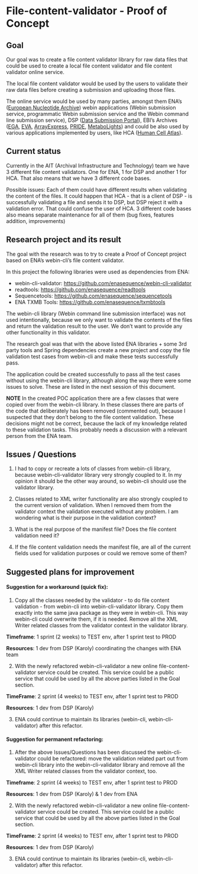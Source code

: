 # File-content-validator - Proof of Concept

## Goal
Our goal was to create a file content validator library for raw data files that could be used to create a local file content validator and file content validator online service.

The local file content validator would be used by the users to validate their raw data files before creating a submission and uploading those files.

The online service would be used by many parties, amongst them ENA’s ([European Nucleotide Archive](https://www.ebi.ac.uk/ena)) webin applications (Webin submission service, programmatic Webin submission service and the Webin command line submission service), DSP ([Data Submission Portal](https://www.ebi.ac.uk/submission/api.html)), EBI’s Archives ([EGA](https://www.ebi.ac.uk/ega/), [EVA](https://www.ebi.ac.uk/eva/), [ArrayExpress](https://www.ebi.ac.uk/arrayexpress/), [PRIDE](https://www.ebi.ac.uk/pride/), [MetaboLights](https://www.ebi.ac.uk/metabolights/)) and could be also used by various applications implemented by users, like HCA ([Human Cell Atlas](https://www.humancellatlas.org/)).

## Current status
Currently in the AIT (Archival Infrastructure and Technology) team we have 3 different file content validators. One for ENA, 1 for DSP and another 1 for HCA. That also means that we have 3 different code bases.

Possible issues:
Each of them could have different results when validating the content of the files. It could happen that HCA - that is a client of DSP - is successfully validating a file and sends it to DSP, but DSP reject it with a validation error. That could confuse the user of HCA.
3 different code bases also means separate maintenance for all of them (bug fixes, features addition, improvements)

## Research project and its result
The goal with the research was to try to create a Proof of Concept project based on ENA’s webin-cli’s file content validator.

In this project the following libraries were used as dependencies from ENA:

* webin-cli-validator: https://github.com/enasequence/webin-cli-validator
* readtools: https://github.com/enasequence/readtools
* Sequencetools: https://github.com/enasequence/sequencetools
* ENA TXMB Tools: https://github.com/enasequence/txmbtools

The webin-cli library (Webin command line submission interface) was not used intentionally, because we only want to validate the contents of the files and return the validation result to the user. We don’t want to provide any other functionality in this validator.

The research goal was that with the above listed ENA libraries + some 3rd party tools and Spring dependencies create a new project and copy the file validation test cases from webin-cli and make these tests successfully pass.

The application could be created successfully to pass all the test cases without using the webin-cli library, although along the way there were some issues to solve. These are listed in the next session of this document.


**NOTE** In the created POC application there are a few classes that were copied over from the webin-cli library. In these classes there are parts of the code that deliberately has been removed (commented out), because I suspected that they don’t belong to the file content validation. These decisions might not be correct, because the lack of my knowledge related to these validation tasks. This probably needs a discussion with a relevant person from the ENA team.

## Issues / Questions

1. I had to copy or recreate a lots of classes from webin-cli library, because webin-cli-validator library very strongly coupled to it. In my opinion it should be the other way around, so webin-cli should use the validator library.

2. Classes related to XML writer functionality are also strongly coupled to the current version of validation. When I removed them from the validator context the validation executed without any problem. I am wondering what is their purpose in the validation context?

3. What is the real purpose of the manifest file? Does the file content validation need it?

4. If the file content validation needs the manifest file, are all of the current fields used for validation purposes or could we remove some of them?

## Suggested plans for improvement

#### Suggestion for a workaround (quick fix): 

1. Copy all the classes needed by the validator - to do file content validation - from webin-cli into webin-cli-validator library. Copy them exactly into the same java package as they were in webin-cli. This way webin-cli could overwrite them, if it is needed. Remove all the XML Writer related classes from the validator context in the validator library.

**Timeframe**: 1 sprint (2 weeks) to TEST env, after 1 sprint test to PROD

**Resources**: 1 dev from DSP (Karoly) coordinating the changes with ENA team

2. With the newly refactored webin-cli-validator a new online file-content-validator service could be created. This service could be a public service that could be used by all the above parties listed in the Goal section.

**TimeFrame**: 2 sprint (4 weeks) to TEST env, after 1 sprint test to PROD

**Resources**: 1 dev from DSP (Karoly)

3. ENA could continue to maintain its libraries (webin-cli, webin-cli-validator) after this refactor.

#### Suggestion for permanent refactoring:

1. After the above Issues/Questions has been discussed the webin-cli-validator could be refactored: move the validation related part out from webin-cli library into the webin-cli-validator library and remove all the XML Writer related classes from the validator context, too.

**Timeframe**: 2 sprint (4 weeks) to TEST env, after 1 sprint test to PROD

**Resources**: 1 dev from DSP (Karoly) & 1 dev from ENA

2. With the newly refactored webin-cli-validator a new online file-content-validator service could be created. This service could be a public service that could be used by all the above parties listed in the Goal section.

**TimeFrame**: 2 sprint (4 weeks) to TEST env, after 1 sprint test to PROD

**Resources**: 1 dev from DSP (Karoly)

3. ENA could continue to maintain its libraries (webin-cli, webin-cli-validator) after this refactor.
